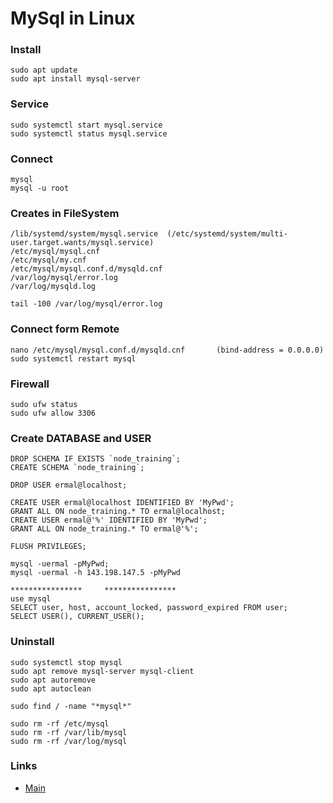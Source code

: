 # MySql in Linux

### Install
    sudo apt update
    sudo apt install mysql-server
    
### Service
    sudo systemctl start mysql.service
    sudo systemctl status mysql.service

### Connect
    mysql
    mysql -u root
    
### Creates in FileSystem
    /lib/systemd/system/mysql.service  (/etc/systemd/system/multi-user.target.wants/mysql.service)
    /etc/mysql/mysql.cnf
    /etc/mysql/my.cnf
    /etc/mysql/mysql.conf.d/mysqld.cnf
    /var/log/mysql/error.log
    /var/log/mysqld.log
    
    tail -100 /var/log/mysql/error.log

### Connect form Remote
    nano /etc/mysql/mysql.conf.d/mysqld.cnf       (bind-address = 0.0.0.0)
    sudo systemctl restart mysql
  
### Firewall
    sudo ufw status            
    sudo ufw allow 3306
    
### Create DATABASE and USER
    DROP SCHEMA IF EXISTS `node_training`;
    CREATE SCHEMA `node_training`;
    
    DROP USER ermal@localhost;
    
    CREATE USER ermal@localhost IDENTIFIED BY 'MyPwd';
    GRANT ALL ON node_training.* TO ermal@localhost;
    CREATE USER ermal@'%' IDENTIFIED BY 'MyPwd';
    GRANT ALL ON node_training.* TO ermal@'%';
    
    FLUSH PRIVILEGES;
    
    mysql -uermal -pMyPwd;
    mysql -uermal -h 143.198.147.5 -pMyPwd
    
    ****************     ****************
    use mysql
    SELECT user, host, account_locked, password_expired FROM user;  
    SELECT USER(), CURRENT_USER();
    
### Uninstall
    sudo systemctl stop mysql 
    sudo apt remove mysql-server mysql-client 
    sudo apt autoremove 
    sudo apt autoclean 
    
    sudo find / -name "*mysql*"
    
    sudo rm -rf /etc/mysql 
    sudo rm -rf /var/lib/mysql 
    sudo rm -rf /var/log/mysql
    
    
    
### Links
- [Main](./../README.md)